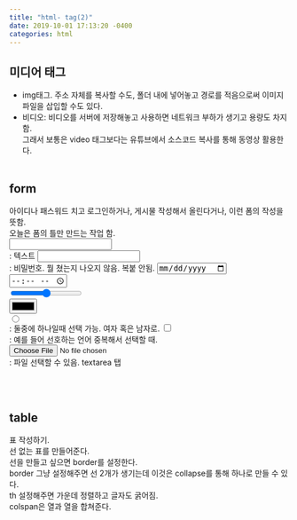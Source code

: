 ```yaml
---
title: "html- tag(2)"
date: 2019-10-01 17:13:20 -0400
categories: html
---
```

 
## 미디어 태그 <br>
- img태그. 주소 자체를 복사할 수도, 폴더 내에 넣어놓고 경로를 적음으로써 이미지파일을 삽입할 수도 있다.<br>
- 비디오: 비디오를 서버에 저장해놓고 사용하면 네트워크 부하가 생기고 용량도 차지함.<br>
그래서 보통은 video 태그보다는 유튜브에서 소스코드 복사를 통해 동영상 활용한다.<br><br>
 
## form<br>
아이디나 패스워드 치고 로그인하거나, 게시물 작성해서 올린다거나, 이런 폼의 작성을 뜻함.<br>
오늘은 폼의 틀만 만드는 작업 함.<br>
  <input type="text"><br> : 텍스트
  <input type="password"><br> : 비밀번호. 뭘 쳤는지 나오지 않음. 복붙 안됨.
  <input type="date"><br>
  <input type="time"><br>
  <input type="range"><br>
  <input type="color"><br>
  <input type="radio"><br> : 둘중에 하나일때 선택 가능. 여자 혹은 남자로.
  <input type="checkbox"><br> : 예를 들어 선호하는 언어 중복해서 선택할 때.
  <input type="file"><br> : 파일 선택할 수 있음.
textarea 탭

<br><br>
## table<br>
표 작성하기. <br>선 없는 표를 만들어준다.<br>
선을 만들고 싶으면 border를 설정한다.<br> 
border 그냥 설정해주면 선 2개가 생기는데 이것은 collapse를 통해 하나로 만들 수 있다.<br>
th 설정해주면 가운데 정렬하고 글자도 굵어짐.<br>
colspan은 열과 열을 합쳐준다.<br>
